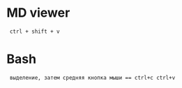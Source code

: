 # MD viewer
``` ctrl + shift + v```

# Bash
``` выделение, затем средняя кнопка мыши == ctrl+c ctrl+v```

